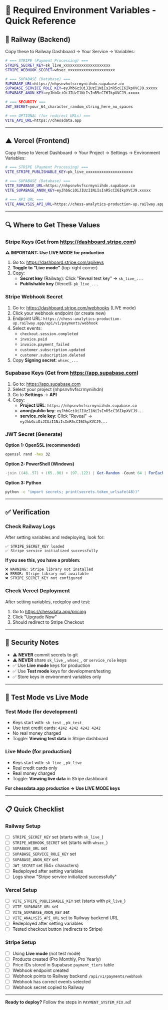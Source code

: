 # 🔑 Required Environment Variables - Quick Reference

## 🚂 Railway (Backend)

Copy these to Railway Dashboard → Your Service → Variables:

```bash
# === STRIPE (Payment Processing) ===
STRIPE_SECRET_KEY=sk_live_xxxxxxxxxxxxxxxxxxxxx
STRIPE_WEBHOOK_SECRET=whsec_xxxxxxxxxxxxxxxxxxxxx

# === SUPABASE (Database) ===
SUPABASE_URL=https://nhpsnvhvfscrmyniihdn.supabase.co
SUPABASE_SERVICE_ROLE_KEY=eyJhbGciOiJIUzI1NiIsInR5cCI6IkpXVCJ9.xxxxx
SUPABASE_ANON_KEY=eyJhbGciOiJIUzI1NiIsInR5cCI6IkpXVCJ9.xxxxx

# === SECURITY ===
JWT_SECRET=your_64_character_random_string_here_no_spaces

# === OPTIONAL (for redirect URLs) ===
VITE_API_URL=https://chessdata.app
```

---

## ▲ Vercel (Frontend)

Copy these to Vercel Dashboard → Your Project → Settings → Environment Variables:

```bash
# === STRIPE (Payment Processing) ===
VITE_STRIPE_PUBLISHABLE_KEY=pk_live_xxxxxxxxxxxxxxxxxxxxx

# === SUPABASE (Database) ===
VITE_SUPABASE_URL=https://nhpsnvhvfscrmyniihdn.supabase.co
VITE_SUPABASE_ANON_KEY=eyJhbGciOiJIUzI1NiIsInR5cCI6IkpXVCJ9.xxxxx

# === API URL ===
VITE_ANALYSIS_API_URL=https://chess-analytics-production-up.railway.app
```

---

## 🔍 Where to Get These Values

### Stripe Keys (Get from https://dashboard.stripe.com)

**⚠️ IMPORTANT: Use LIVE MODE for production**

1. Go to: https://dashboard.stripe.com/apikeys
2. **Toggle to "Live mode"** (top-right corner)
3. Copy:
   - **Secret key** (Railway): Click "Reveal test key" → `sk_live_...`
   - **Publishable key** (Vercel): `pk_live_...`

### Stripe Webhook Secret

1. Go to: https://dashboard.stripe.com/webhooks (LIVE mode)
2. Click your webhook endpoint (or create new)
3. Endpoint URL: `https://chess-analytics-production-up.railway.app/api/v1/payments/webhook`
4. Select events:
   - `checkout.session.completed`
   - `invoice.paid`
   - `invoice.payment_failed`
   - `customer.subscription.updated`
   - `customer.subscription.deleted`
5. Copy **Signing secret**: `whsec_...`

### Supabase Keys (Get from https://app.supabase.com)

1. Go to: https://app.supabase.com
2. Select your project (nhpsnvhvfscrmyniihdn)
3. Go to **Settings** → **API**
4. Copy:
   - **Project URL**: `https://nhpsnvhvfscrmyniihdn.supabase.co`
   - **anon/public key**: `eyJhbGciOiJIUzI1NiIsInR5cCI6IkpXVCJ9...`
   - **service_role key**: Click "Reveal" → `eyJhbGciOiJIUzI1NiIsInR5cCI6IkpXVCJ9...`

### JWT Secret (Generate)

**Option 1: OpenSSL (recommended)**
```bash
openssl rand -hex 32
```

**Option 2: PowerShell (Windows)**
```powershell
-join ((48..57) + (65..90) + (97..122) | Get-Random -Count 64 | ForEach-Object {[char]$_})
```

**Option 3: Python**
```bash
python -c "import secrets; print(secrets.token_urlsafe(48))"
```

---

## ✅ Verification

### Check Railway Logs
After setting variables and redeploying, look for:

```
✅ STRIPE_SECRET_KEY loaded
✅ Stripe service initialized successfully
```

**If you see this, you have a problem:**
```
❌ WARNING: Stripe library not installed
❌ ERROR: Stripe library not available
❌ STRIPE_SECRET_KEY not configured
```

### Check Vercel Deployment
After setting variables, redeploy and test:
1. Go to https://chessdata.app/pricing
2. Click "Upgrade Now"
3. Should redirect to Stripe Checkout

---

## 🚨 Security Notes

- ⚠️ **NEVER** commit secrets to git
- ⚠️ **NEVER** share `sk_live_`, `whsec_`, or `service_role` keys
- ✅ Use **Live mode** keys for production
- ✅ Use **Test mode** keys for development/testing
- ✅ Store keys in environment variables only

---

## 🧪 Test Mode vs Live Mode

### Test Mode (for development)
- Keys start with: `sk_test_`, `pk_test_`
- Use test credit cards: `4242 4242 4242 4242`
- No real money charged
- Toggle: **Viewing test data** in Stripe dashboard

### Live Mode (for production)
- Keys start with: `sk_live_`, `pk_live_`
- Real credit cards only
- Real money charged
- Toggle: **Viewing live data** in Stripe dashboard

**For chessdata.app production → Use LIVE MODE keys**

---

## 📋 Quick Checklist

### Railway Setup
- [ ] `STRIPE_SECRET_KEY` set (starts with `sk_live_`)
- [ ] `STRIPE_WEBHOOK_SECRET` set (starts with `whsec_`)
- [ ] `SUPABASE_URL` set
- [ ] `SUPABASE_SERVICE_ROLE_KEY` set
- [ ] `SUPABASE_ANON_KEY` set
- [ ] `JWT_SECRET` set (64+ characters)
- [ ] Redeployed after setting variables
- [ ] Logs show "Stripe service initialized successfully"

### Vercel Setup
- [ ] `VITE_STRIPE_PUBLISHABLE_KEY` set (starts with `pk_live_`)
- [ ] `VITE_SUPABASE_URL` set
- [ ] `VITE_SUPABASE_ANON_KEY` set
- [ ] `VITE_ANALYSIS_API_URL` set to Railway backend URL
- [ ] Redeployed after setting variables
- [ ] Tested checkout button (redirects to Stripe)

### Stripe Setup
- [ ] Using **Live mode** (not test mode)
- [ ] Products created (Pro Monthly, Pro Yearly)
- [ ] Price IDs stored in Supabase `payment_tiers` table
- [ ] Webhook endpoint created
- [ ] Webhook points to Railway backend `/api/v1/payments/webhook`
- [ ] Webhook has correct events selected
- [ ] Webhook secret copied to Railway

---

**Ready to deploy?** Follow the steps in `PAYMENT_SYSTEM_FIX.md`!
